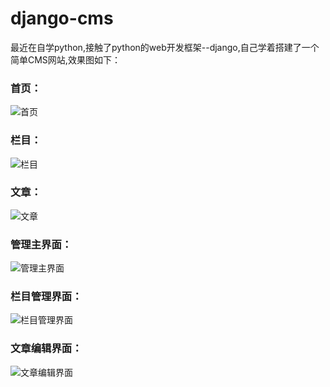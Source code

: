 # django-cms

最近在自学python,接触了python的web开发框架--django,自己学着搭建了一个简单CMS网站,效果图如下：
<div>
    <h3>首页：</h3>
    <img src="https://raw.githubusercontent.com/putaomogu/django-cms/master/rmimg/index.png" alt="首页">
</div>
<div>
    <h3>栏目：</h3>
    <img src="https://raw.githubusercontent.com/putaomogu/django-cms/master/rmimg/channel.png" alt="栏目">
</div>
<div>
    <h3>文章：</h3>
    <img src="https://raw.githubusercontent.com/putaomogu/django-cms/master/rmimg/artcile.png" alt="文章">
</div>
<div>
    <h3>管理主界面：</h3>
    <img src="https://raw.githubusercontent.com/putaomogu/django-cms/master/rmimg/admin.png" alt="管理主界面">
</div>
<div>
    <h3>栏目管理界面：</h3>
    <img src="https://raw.githubusercontent.com/putaomogu/django-cms/master/rmimg/admin_channel.png" alt="栏目管理界面">
</div>
<div>
    <h3>文章编辑界面：</h3>
    <img src="https://raw.githubusercontent.com/putaomogu/django-cms/master/rmimg/admin_edit_a.png" alt="文章编辑界面">
</div>
